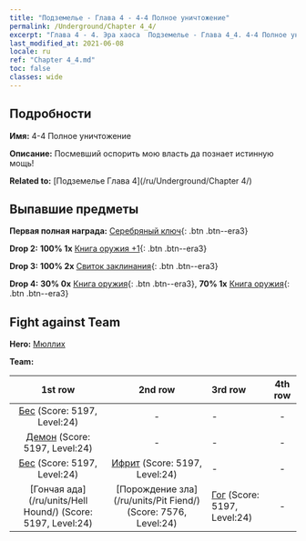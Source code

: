 ```yaml
---
title: "Подземелье - Глава 4 - 4-4 Полное уничтожение"
permalink: /Underground/Chapter 4_4/
excerpt: "Глава 4 - 4. Эра хаоса  Подземелье - Глава 4_4. 4-4 Полное уничтожение"
last_modified_at: 2021-06-08
locale: ru
ref: "Chapter 4_4.md"
toc: false
classes: wide
---
```


## Подробности

 **Имя:** 4-4 Полное уничтожение

 **Описание:** Посмевший оспорить мою власть да познает истинную мощь!

 **Related to:** [Подземелье Глава 4](/ru/Underground/Chapter 4/)

## Выпавшие предметы

 **Первая полная награда:** [Серебряный ключ](/ItemsRU/con_693/){: .btn .btn--era3}

 **Drop 2:** **100% 1x** [Книга оружия +1](/ItemsRU/mat_25/){: .btn .btn--era3}

 **Drop 3:** **100% 2x** [Свиток заклинания](/ItemsRU/con_694/){: .btn .btn--era3}

 **Drop 4:** **30% 0x** [Книга оружия](/ItemsRU/mat_18/){: .btn .btn--era3}, **70% 1x** [Книга оружия](/ItemsRU/mat_18/){: .btn .btn--era3}


## Fight against Team
 **Hero:** [Мюллих](/ru/heroes/Mullich/)

 **Team:**


  | 1st row | 2nd row | 3rd row | 4th row |
  |:----:|:----:|:----|:----:|
  | [Бес](/ru/units/Imp/) (Score: 5197, Level:24)  | - | - | - |
  | [Демон](/ru/units/Demon/) (Score: 5197, Level:24)  | - | - | - |
  | [Бес](/ru/units/Imp/) (Score: 5197, Level:24)  | [Ифрит](/ru/units/Efreeti/) (Score: 5197, Level:24)  | - | - |
  | [Гончая ада](/ru/units/Hell Hound/) (Score: 5197, Level:24)  | [Порождение зла](/ru/units/Pit Fiend/) (Score: 7576, Level:24)  | [Гог](/ru/units/Gog/) (Score: 5197, Level:24)  | - |


